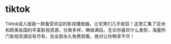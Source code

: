 # tiktok
Tiktok成人版是一款备受欢迎的影视播放器，让宅男们几乎疯狂！这里汇集了亚洲和欧美各国的丰富影视资源，分类多样，琳琅满目。无论你喜欢什么类型，海量热门影视资源应有尽有，且全部永久免费观看，绝对让你畅享不尽！
